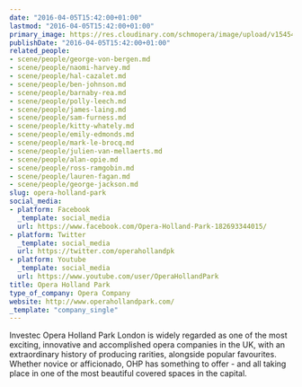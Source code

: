```yaml
---
date: "2016-04-05T15:42:00+01:00"
lastmod: "2016-04-05T15:42:00+01:00"
primary_image: https://res.cloudinary.com/schmopera/image/upload/v1545409169/media/webhook-uploads/1459867331168/Logo---Opera-Holland-Park.jpg.jpg
publishDate: "2016-04-05T15:42:00+01:00"
related_people:
- scene/people/george-von-bergen.md
- scene/people/naomi-harvey.md
- scene/people/hal-cazalet.md
- scene/people/ben-johnson.md
- scene/people/barnaby-rea.md
- scene/people/polly-leech.md
- scene/people/james-laing.md
- scene/people/sam-furness.md
- scene/people/kitty-whately.md
- scene/people/emily-edmonds.md
- scene/people/mark-le-brocq.md
- scene/people/julien-van-mellaerts.md
- scene/people/alan-opie.md
- scene/people/ross-ramgobin.md
- scene/people/lauren-fagan.md
- scene/people/george-jackson.md
slug: opera-holland-park
social_media:
- platform: Facebook
  _template: social_media
  url: https://www.facebook.com/Opera-Holland-Park-182693344015/
- platform: Twitter
  _template: social_media
  url: https://twitter.com/operahollandpk
- platform: Youtube
  _template: social_media
  url: https://www.youtube.com/user/OperaHollandPark
title: Opera Holland Park
type_of_company: Opera Company
website: http://www.operahollandpark.com/
_template: "company_single"
---
```


Investec Opera Holland Park London is widely regarded as one of the most exciting, innovative and accomplished opera companies in the UK, with an extraordinary history of producing rarities, alongside popular favourites. Whether novice or afficionado, OHP has something to offer - and all taking place in one of the most beautiful covered spaces in the capital. 
